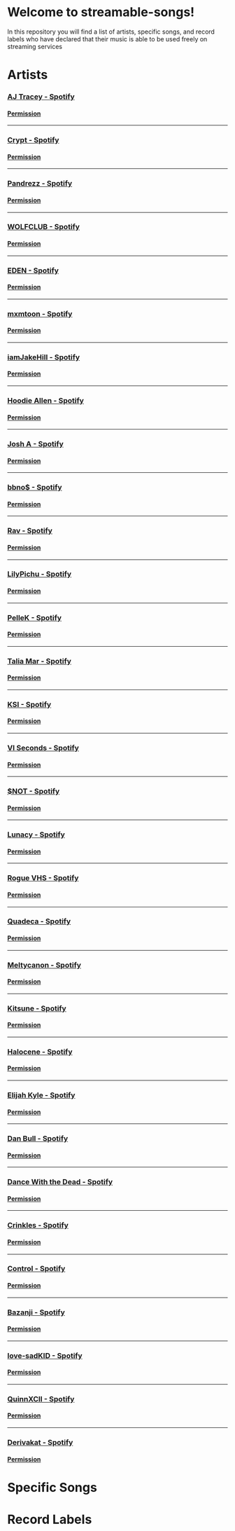 # Welcome to streamable-songs!

In this repository you will find a list of artists, specific songs, and record labels who have declared that their music is able to be used freely on streaming services


# Artists

### [AJ Tracey - Spotify](https://open.spotify.com/artist/4Xi6LSfFqv26XgP9NKN26U?si=9hO-gJJWSbCV8RQLOyJwWQ)
#### [Permission](https://twitter.com/ajtracey/status/1271066936781258753)
* * *
### [Crypt - Spotify]()   
#### [Permission]()
* * *
### [Pandrezz - Spotify]()   
#### [Permission]()
* * *
### [WOLFCLUB - Spotify]()   
#### [Permission]()
* * *
### [EDEN - Spotify]()   
#### [Permission]()
* * *
### [mxmtoon - Spotify]()   
#### [Permission]()
* * *
### [iamJakeHill - Spotify]()   
#### [Permission]()
* * *
### [Hoodie Allen - Spotify]()   
#### [Permission]()
* * *
### [Josh A - Spotify]()   
#### [Permission]()
* * *
### [bbno$ - Spotify]()   
#### [Permission]()
* * *
### [Rav - Spotify]()   
#### [Permission]()
* * *
### [LilyPichu - Spotify]()   
#### [Permission]()
* * *
### [PelleK - Spotify]()   
#### [Permission]()
* * *
### [Talia Mar - Spotify]()   
#### [Permission]()
* * *
### [KSI - Spotify]()   
#### [Permission]()
* * *
### [VI Seconds - Spotify]()   
#### [Permission]()
* * *
### [$NOT - Spotify]()   
#### [Permission]()
* * *
### [Lunacy - Spotify]()   
#### [Permission]()
* * *
### [Rogue VHS - Spotify]()   
#### [Permission]()
* * *
### [Quadeca - Spotify]()   
#### [Permission]()
* * *
### [Meltycanon - Spotify]()   
#### [Permission]()
* * *
### [Kitsune - Spotify]()   
#### [Permission]()
* * *
### [Halocene - Spotify]()   
#### [Permission]()
* * *
### [Elijah Kyle - Spotify]()   
#### [Permission]()
* * *
### [Dan Bull - Spotify]()   
#### [Permission]()
* * *
### [Dance With the Dead - Spotify]()   
#### [Permission]()
* * *
### [Crinkles - Spotify]()   
#### [Permission]()
* * *
### [Control - Spotify]()   
#### [Permission]()
* * *
### [Bazanji - Spotify]()   
#### [Permission]()
* * *
### [love-sadKID - Spotify]()   
#### [Permission]()
* * *
### [QuinnXCII - Spotify]()   
#### [Permission]()
* * *
### [Derivakat - Spotify]()   
#### [Permission]()

# Specific Songs

#  Record Labels
